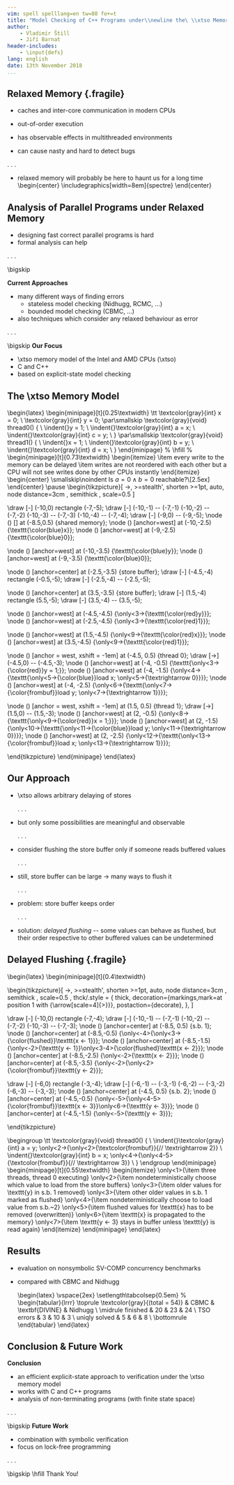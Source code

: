 ```yaml
---
vim: spell spelllang=en tw=80 fo+=t
title: "Model Checking of C++ Programs under\\newline the\ \\xtso Memory Model"
author:
    - Vladimír Štill
    - Jiří Barnat
header-includes:
    - \input{defs}
lang: english
date: 13th November 2018
...
```


## Relaxed Memory {.fragile}

- caches and inter-core communication in modern CPUs

* out-of-order execution

- has observable effects in multithreaded environments

- can cause nasty and hard to detect bugs

. . .

- relaxed memory will probably be here to haunt us for a long time
  \begin{center}
      \includegraphics[width=8em]{spectre}
  \end{center}

## Analysis of Parallel Programs under Relaxed Memory

- designing fast correct parallel programs is hard
- formal analysis can help

. . .

\bigskip

**Current Approaches**

- many different ways of finding errors
    - stateless model checking (Nidhugg, RCMC, …)
    - bounded model checking (CBMC, …)
- also techniques which consider any relaxed behaviour as error

. . .

\bigskip
**Our Focus**

- \xtso memory model of the Intel and AMD CPUs (\xtso)
- C and C++
- based on explicit-state model checking

## The \xtso Memory Model

\begin{latex}
\begin{minipage}[t]{0.25\textwidth}
\tt
\textcolor{gray}{int} x = 0; \\
\textcolor{gray}{int} y = 0;
\par\smallskip
\textcolor{gray}{void} thread0() \{ \\
\indent{}y = 1; \\
\indent{}\textcolor{gray}{int} a = x; \\
\indent{}\textcolor{gray}{int} c = y; \\
\}
\par\smallskip
\textcolor{gray}{void} thread1() \{ \\
\indent{}x = 1; \\
\indent{}\textcolor{gray}{int} b = y; \\
\indent{}\textcolor{gray}{int} d = x; \\
\}
\end{minipage}
%
\hfill
%
\begin{minipage}[t]{0.73\textwidth}
\begin{itemize}
    \item every write to the memory can be delayed
    \item writes are not reordered with each other but a CPU will not see writes done by
      other CPUs instantly
\end{itemize}
\begin{center}
\smallskip\noindent
Is $a = 0 \land b = 0$ reachable?\\[2.5ex]
\end{center} \pause
\begin{tikzpicture}[ ->, >=stealth', shorten >=1pt, auto, node distance=3cm
                   , semithick
                   , scale=0.5
                   ]

  \draw [-] (-10,0) rectangle (-7,-5);
  \draw [-] (-10,-1) -- (-7,-1)
            (-10,-2) -- (-7,-2)
            (-10,-3) -- (-7,-3)
            (-10,-4) -- (-7,-4);
  \draw [-] (-9,0) -- (-9,-5);
  \node () [] at (-8.5,0.5) {shared memory};
  \node () [anchor=west] at (-10,-2.5)  {\texttt{\color{blue}x}};
  \node () [anchor=west] at (-9,-2.5) {\texttt{\color{blue}0}};

  \node () [anchor=west] at (-10,-3.5)  {\texttt{\color{blue}y}};
  \node () [anchor=west] at (-9,-3.5)  {\texttt{\color{blue}0}};

  \node () [anchor=center] at (-2.5,-3.5) {store buffer};
  \draw [-] (-4.5,-4) rectangle (-0.5,-5);
  \draw [-] (-2.5,-4) -- (-2.5,-5);

  \node () [anchor=center] at (3.5,-3.5) {store buffer};
  \draw [-] (1.5,-4) rectangle (5.5,-5);
  \draw [-] (3.5,-4) -- (3.5,-5);

  \node () [anchor=west] at (-4.5,-4.5)  {\only<3->{\texttt{\color{red}y}}};
  \node () [anchor=west] at (-2.5,-4.5)  {\only<3->{\texttt{\color{red}1}}};

  \node () [anchor=west] at (1.5,-4.5)  {\only<9->{\texttt{\color{red}x}}};
  \node () [anchor=west] at (3.5,-4.5)  {\only<9->{\texttt{\color{red}1}}};

  \node () [anchor = west, xshift = -1em] at (-4.5, 0.5) {thread 0};
  \draw [->] (-4.5,0) -- (-4.5,-3);
  \node () [anchor=west] at (-4, -0.5) {\texttt{\only<3->{\color{red}}y = 1;}};
  \node () [anchor=west] at (-4, -1.5)
      {\only<4->{\texttt{\only<5->{\color{blue}}load x; \only<5->{\textrightarrow 0}}}};
  \node () [anchor=west] at (-4, -2.5)
      {\only<6->{\texttt{\only<7->{\color{frombuf}}load y; \only<7->{\textrightarrow 1}}}};

  \node () [anchor = west, xshift = -1em] at (1.5, 0.5) {thread 1};
  \draw [->] (1.5,0) -- (1.5,-3);
  \node () [anchor=west] at (2, -0.5) {\only<8->{\texttt{\only<9->{\color{red}}x = 1;}}};
  \node () [anchor=west] at (2, -1.5)
      {\only<10->{\texttt{\only<11->{\color{blue}}load y; \only<11->{\textrightarrow 0}}}};
  \node () [anchor=west] at (2, -2.5)
      {\only<12->{\texttt{\only<13->{\color{frombuf}}load x; \only<13->{\textrightarrow 1}}}};

\end{tikzpicture}
\end{minipage}
\end{latex}

## Our Approach

- \xtso allows arbitrary delaying of stores

    . . .

- but only some possibilities are meaningful and observable

    . . .

- consider flushing the store buffer only if someone reads buffered values

    . . .

- still, store buffer can be large $\rightarrow$ many ways to flush it

    . . .

- problem: store buffer keeps order

  . . .

- solution: *delayed flushing* -- some values can behave as flushed, but their order
  respective to other buffered values can be undetermined

## Delayed Flushing {.fragile}

\begin{latex}
\begin{minipage}[t]{0.4\textwidth}

\begin{tikzpicture}[ ->, >=stealth', shorten >=1pt, auto, node distance=3cm
                   , semithick
                   , scale=0.5
                   , thck/.style = { thick, decoration={markings,mark=at position 1 with {\arrow[scale=4]{>}}}, postaction={decorate}, },
                   ]

  \draw [-] (-10,0) rectangle (-7,-4);
  \draw [-] (-10,-1) -- (-7,-1)
            (-10,-2) -- (-7,-2)
            (-10,-3) -- (-7,-3);
  \node () [anchor=center] at (-8.5, 0.5) {s.b. 1};
  \node () [anchor=center] at (-8.5,-0.5) {\only<-4>{\only<3->{\color{flushed}}\texttt{x $\leftarrow$ 1}}};
  \node () [anchor=center] at (-8.5,-1.5) {\only<-2>{\texttt{y $\leftarrow$ 1}}\only<3-4>{\color{flushed}\texttt{x $\leftarrow$ 2}}};
  \node () [anchor=center] at (-8.5,-2.5) {\only<-2>{\texttt{x $\leftarrow$ 2}}};
  \node () [anchor=center] at (-8.5,-3.5) {\only<-2>{\only<2>{\color{frombuf}}\texttt{y $\leftarrow$ 2}}};

  \draw [-] (-6,0) rectangle (-3,-4);
  \draw [-] (-6,-1) -- (-3,-1)
            (-6,-2) -- (-3,-2)
            (-6,-3) -- (-3,-3);
  \node () [anchor=center] at (-4.5, 0.5) {s.b. 2};
  \node () [anchor=center] at (-4.5,-0.5) {\only<-5>{\only<4-5>{\color{frombuf}}\texttt{x $\leftarrow$ 3}}\only<6->{\texttt{y $\leftarrow$ 3}}};
  \node () [anchor=center] at (-4.5,-1.5) {\only<-5>{\texttt{y $\leftarrow$ 3}}};

\end{tikzpicture}

\begingroup
    \tt
    \textcolor{gray}{void} thread0() \{ \\
    \indent{}\textcolor{gray}{int} a = y; \only<2->{\only<2>{\textcolor{frombuf}}{// \textrightarrow 2}} \\
    \indent{}\textcolor{gray}{int} b = x; \only<4->{\only<4-5>{\textcolor{frombuf}}{// \textrightarrow 3}} \\
    \}
\endgroup
\end{minipage}
\begin{minipage}[t]{0.55\textwidth}
    \begin{itemize}
        \only<1>{\item three threads, thread 0 executing}
        \only<2>{\item nondeterministically choose which value to load from the
        store buffers}
        \only<3>{\item older values for \texttt{y} in s.b. 1 removed}
        \only<3>{\item other older values in s.b. 1 marked as flushed}
        \only<4>{\item nondeterministically choose to load value from s.b.~2}
        \only<5>{\item flushed values for \texttt{x} has to be removed (overwritten)}
        \only<6>{\item \texttt{x} is propagated to the memory}
        \only<7>{\item \texttt{y $\leftarrow$ 3} stays in buffer unless \texttt{y} is read again}
    \end{itemize}
\end{minipage}
\end{latex}

## Results

- evaluation on nonsymbolic SV-COMP concurrency benchmarks
- compared with CBMC and Nidhugg

    \begin{latex}
    \vspace{2ex}
    \setlength\tabcolsep{0.5em} %
    \begin{tabular}{lrrr} \toprule
        \textcolor{gray}{(total = 54)} & CBMC & \textbf{DIVINE} & Nidhugg \\ \midrule
        finished                & 20   & 23     & 24 \\
        TSO errors              &  3   & 10     &  3 \\
        uniqly solved           &  5   &  6     &  8 \\
        \bottomrule
    \end{tabular}
    \end{latex}

## Conclusion & Future Work


**Conclusion**

- an efficient explicit-state approach to verification under the \xtso memory
  model
- works with C and C++ programs
- analysis of non-terminating programs (with finite state space)

. . .

\bigskip
**Future Work**

- combination with symbolic verification
- focus on lock-free programming

. . .


\bigskip \hfill Thank You!
